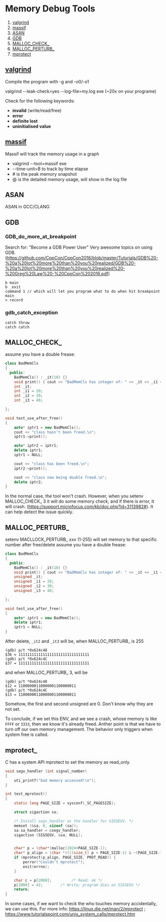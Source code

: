 # Memory Debug Tools
1. [valgrind](#valgrind)
2. [massif](#massif)
3. [ASAN](#ASAN)
4. [GDB](#GDB)
5. [MALLOC_CHECK_](#MALLOC_CHECK_)
6. [MALLOC_PERTURB_](#MALLOC_PERTURB_)
7. [mprotect](#mprotect_)


## [valgrind](http://www.valgrind.org/docs/manual/quick-start.html)

Compile the program with -g and -o0/-o1

valgrind --leak-check=yes --log-file=my.log exe (~20x on your programe)

Check for the following keywords:

- **invalid** (write/read/free)
- **error**
- **definite lost**
- **uninitialised value**

## [massif](http://valgrind.org/docs/manual/ms-manual.html)

Massif will track the memory usage in a graph
- valgrind --tool=massif exe
- --time-unit=B to track by time elapse
- \# is the peak memory snapshot
- @ is the detailed memory usage, will show in the log file

## ASAN
ASAN in GCC/CLANG

## GDB
### GDB_do_more_at_breakpoint
Search for: "Become a GDB Power User" Very awesome topics on using GDB.
(https://github.com/CppCon/CppCon2016/blob/master/Tutorials/GDB%20-%20a%20lot%20more%20than%20you%20realized/GDB%20-%20a%20lot%20more%20than%20you%20realized%20-%20Greg%20Law%20-%20CppCon%202016.pdf)
```make
b main
b _exit
command 1 // which will let you program what to do when hit breakpoint main
> record
```
### gdb_catch_exception
```make
catch throw 
catch catch 
```

## MALLOC_CHECK_
assume you have a double frease:
```c++
class BadMemCls
{
  public:
    BadMemCls() : _it(10) {}
    void print() { cout << "BadMemCls has integer of: " << _it << _i1 << _i2 << _i3 << endl; }
    int _it;
    int _i1 = 20;
    int _i2 = 30;
    int _i3 = 40;

};

void test_use_after_free()
{
    auto* iptr1 = new BadMemCls();
    cout << "class hasn't been freed.\n";
    iptr1->print();

    auto* iptr2 = iptr1;
    delete iptr1;
    iptr1 = NULL;

    cout << "class has been freed.\n";
    iptr2->print();

    cout << "class now being double freed.\n";
    delete iptr2;
}
```

In the normal case, the tool won't crash. However, when you setenv MALLOC_CHECK_ 3 it will do some memory check, and if there is error, it will crash. (https://support.microfocus.com/kb/doc.php?id=3113982#). It can help detect the issue quickly.

## MALLOC_PERTURB_

setenv MACLLOCK_PERTURB_ xxx (1-255) will set memory to that specific number after free/delete
assume you have a double frease:
```c++
class BadMemCls
{
  public:
    BadMemCls() : _it(10) {}
    void print() { cout << "BadMemCls has integer of: " << _it << _i1 << _i2 << _i3 << endl; }
    unsigned _it;
    unsigned _i1 = 20;
    unsigned _i2 = 30;
    unsigned _i3 = 40;

};

void test_use_after_free()
{
    auto* iptr1 = new BadMemCls();
    delete iptr1;
    iptr1 = NULL;
}
```

After delete, `_it2` and `_it3` will be, when MALLOC_PERTURB_ is 255

```make
(gdb) p/t *0x624c48
$36 = 11111111111111111111111111111111
(gdb) p/t *0x624c4C
$37 = 11111111111111111111111111111111
```
and when MALLOC_PERTURB_ 3, will be
```make
(gdb) p/t *0x624c48
$12 = 11000000110000001100000011
(gdb) p/t *0x624c4C
$13 = 11000000110000001100000011
```

Somehow, the first and second unsigned are 0. Don't know why they are not set.

To conclude, if we set this ENV, and we see a crash, whose memory is like `FFFF` or `3333`, then we know it's already freed. Anther point is that we have to turn off our own memory management. The behavior only triggers when system free is called.

## mprotect_
C has a system API mprotect to set the memory as read_only. 
```c
void segv_handler (int signal_number) 
{
    uti_printf("bad memory accessed!\n");
} 

int test_mprotect()
{
    static long PAGE_SIZE = sysconf(_SC_PAGESIZE);

    struct sigaction sa;

    /* Install segv_handler as the handler for SIGSEGV. */
    memset (&sa, 0, sizeof (sa));
    sa.sa_handler = &segv_handler;
    sigaction (SIGSEGV, &sa, NULL);


    char* p = (char*)malloc(1024+PAGE_SIZE-1);
    char* p_align = (char *)(((size_t) p + PAGE_SIZE-1) & ~(PAGE_SIZE-1));
    if (mprotect(p_align, PAGE_SIZE, PROT_READ)) {
        perror("Couldn't mprotect");
        exit(errno);
    }

    char c = p[2000];         /* Read; ok */
    p[2000] = 42;        /* Write; program dies on SIGSEGV */
    return;
}
```
In some cases, if we want to check the who touches memory accidentally, we can use this. For more info: https://linux.die.net/man/2/mprotect ; https://www.tutorialspoint.com/unix_system_calls/mprotect.htm



